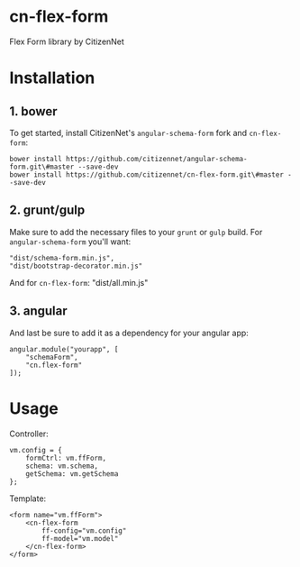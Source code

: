 # cn-flex-form
Flex Form library by CitizenNet

# Installation

## 1. bower
To get started, install CitizenNet's `angular-schema-form` fork and `cn-flex-form`:

    bower install https://github.com/citizennet/angular-schema-form.git\#master --save-dev
    bower install https://github.com/citizennet/cn-flex-form.git\#master --save-dev

## 2. grunt/gulp
Make sure to add the necessary files to your `grunt` or `gulp` build. For
`angular-schema-form` you'll want:

    "dist/schema-form.min.js",
    "dist/bootstrap-decorator.min.js"

And for `cn-flex-form`:
    "dist/all.min.js"

## 3. angular
And last be sure to add it as a dependency for your angular app:

    angular.module("yourapp", [
        "schemaForm",
        "cn.flex-form"
    ]);

# Usage
Controller:

    vm.config = {
        formCtrl: vm.ffForm,
        schema: vm.schema,
        getSchema: vm.getSchema
    };

Template:

    <form name="vm.ffForm">
        <cn-flex-form
            ff-config="vm.config"
            ff-model="vm.model"
        </cn-flex-form>
    </form>
